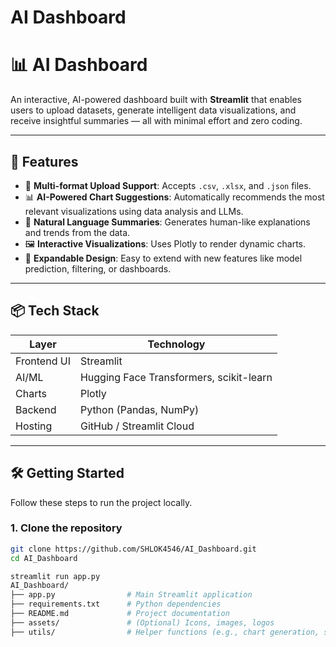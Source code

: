 ﻿# AI Dashboard
# 📊 AI Dashboard

An interactive, AI-powered dashboard built with **Streamlit** that enables users to upload datasets, generate intelligent data visualizations, and receive insightful summaries — all with minimal effort and zero coding.

---

## 🚀 Features

- 📁 **Multi-format Upload Support**: Accepts `.csv`, `.xlsx`, and `.json` files.
- 📊 **AI-Powered Chart Suggestions**: Automatically recommends the most relevant visualizations using data analysis and LLMs.
- 🧠 **Natural Language Summaries**: Generates human-like explanations and trends from the data.
- 🖼️ **Interactive Visualizations**: Uses Plotly to render dynamic charts.
- 🧩 **Expandable Design**: Easy to extend with new features like model prediction, filtering, or dashboards.

---

## 📦 Tech Stack

| Layer       | Technology       |
|-------------|------------------|
| Frontend UI | Streamlit        |
| AI/ML       | Hugging Face Transformers, scikit-learn |
| Charts      | Plotly           |
| Backend     | Python (Pandas, NumPy) |
| Hosting     | GitHub / Streamlit Cloud |

---

## 🛠️ Getting Started

Follow these steps to run the project locally.

### 1. Clone the repository

```bash
git clone https://github.com/SHLOK4546/AI_Dashboard.git
cd AI_Dashboard

streamlit run app.py
AI_Dashboard/
├── app.py                # Main Streamlit application
├── requirements.txt      # Python dependencies
├── README.md             # Project documentation
├── assets/               # (Optional) Icons, images, logos
├── utils/                # Helper functions (e.g., chart generation, summarization)
